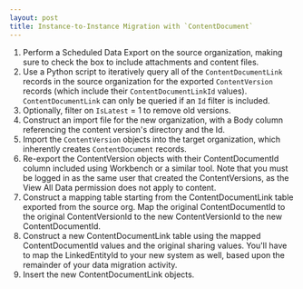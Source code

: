 ```yaml
---
layout: post
title: Instance-to-Instance Migration with `ContentDocument` 
---
```


1. Perform a Scheduled Data Export on the source organization, making sure to check the box to include attachments and content files.
1. Use a Python script to iteratively query all of the `ContentDocumentLink` records in the source organization for the exported `ContentVersion` records (which include their `ContentDocumentLinkId` values). `ContentDocumentLink` can only be queried if an `Id` filter is included.
1. Optionally, filter on `IsLatest` = 1 to remove old versions. 
1. Construct an import file for the new organization, with a Body column referencing the content version's directory and the Id.
1. Import the `ContentVersion` objects into the target organization, which inherently creates `ContentDocument` records.
1. Re-export the ContentVersion objects with their ContentDocumentId column included using Workbench or a similar tool. Note that you must be logged in as the same user that created the ContentVersions, as the View All Data permission does not apply to content.
1. Construct a mapping table starting from the ContentDocumentLink table exported from the source org. Map the original ContentDocumentId to the original ContentVersionId to the new ContentVersionId to the new ContentDocumentId.
1. Construct a new ContentDocumentLink table using the mapped ContentDocumentId values and the original sharing values. You'll have to map the LinkedEntityId to your new system as well, based upon the remainder of your data migration activity.
1. Insert the new ContentDocumentLink objects.
